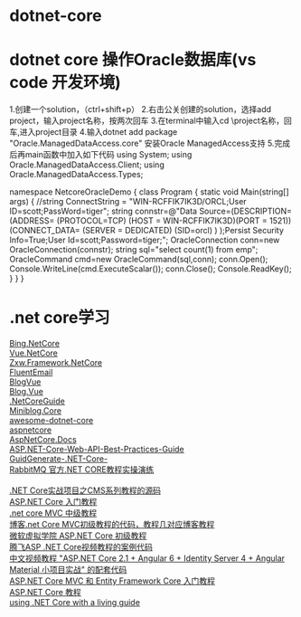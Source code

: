 # dotnet-core
# dotnet core 操作Oracle数据库(vs code 开发环境)
1.创建一个solution，（ctrl+shift+p）
2.右击公关创建的solution，选择add project，输入project名称，按两次回车
3.在terminal中输入cd \project名称，回车,进入project目录
4.输入dotnet add package "Oracle.ManagedDataAccess.core" 安装Oracle ManagedAccess支持
5.完成后再main函数中加入如下代码
using System;
using Oracle.ManagedDataAccess.Client;
using Oracle.ManagedDataAccess.Types;
 

namespace NetcoreOracleDemo
{
    class Program
    {
        static void Main(string[] args)
        {
            //string ConnectString = "WIN-RCFFIK7IK3D/ORCL;User ID=scott;PassWord=tiger";
            string connstr=@"Data Source=(DESCRIPTION=
                                      (ADDRESS= (PROTOCOL=TCP) (HOST = WIN-RCFFIK7IK3D)(PORT = 1521))
                                           (CONNECT_DATA=
                                                (SERVER = DEDICATED)
                                                (SID=orcl)
                                             )
                                       );Persist Security Info=True;User Id=scott;Password=tiger;";
            OracleConnection conn=new OracleConnection(connstr);
            string sql="select count(1) from emp";
            OracleCommand cmd=new OracleCommand(sql,conn);
            conn.Open();
            Console.WriteLine(cmd.ExecuteScalar());
            conn.Close();
            Console.ReadKey();
        }
    }
}

# .net core学习
<a href="https://github.com/kennycaiguo/Bing.NetCore">Bing.NetCore</a><br/>
<a href="https://github.com/kennycaiguo/Vue.NetCore">Vue.NetCore</a><br/>
<a href="https://github.com/kennycaiguo/Zxw.Framework.NetCore">Zxw.Framework.NetCore</a><br/>
<a href="https://github.com/kennycaiguo/FluentEmail">FluentEmail</a><br/>
<a href="https://github.com/kennycaiguo/BlogVue">BlogVue</a><br/>
<a href="https://github.com/kennycaiguo/Blog.Vue">Blog.Vue</a><br/>
<a href="https://github.com/kennycaiguo/.NetCoreGuide">.NetCoreGuide</a><br/>
<a href="https://github.com/kennycaiguo/Miniblog.Core">Miniblog.Core</a><br/>
<a href="https://github.com/kennycaiguo/awesome-dotnet-core">awesome-dotnet-core</a><br/>
<a href="https://github.com/kennycaiguo/aspnetcore">aspnetcore</a><br/>
<a href="https://github.com/kennycaiguo/AspNetCore.Docs">AspNetCore.Docs</a><br/>
<a href="https://github.com/kennycaiguo/ASP.NET-Core-Web-API-Best-Practices-Guide">ASP.NET-Core-Web-API-Best-Practices-Guide</a><br/>
<a href="https://github.com/kennycaiguo/GuidGenerate-.NET-Core-">GuidGenerate-.NET-Core-</a><br/>
<a href="https://github.com/kennycaiguo/RabbitMQ">RabbitMQ 官方.NET CORE教程实操演练</a><br/>
<a href="https://github.com/kennycaiguo/Czar.Cms"></a><br/>
<a href="https://github.com/kennycaiguo/Czar.Cms">.NET Core实战项目之CMS系列教程的源码</a><br/>
<a href="https://github.com/kennycaiguo/asp.net-core-tutorial">ASP.NET Core 入门教程</a><br/>
<a href="https://github.com/kennycaiguo/.net-core-mvc-intermediate">.net core MVC 中级教程</a><br/>
<a href="https://github.com/kennycaiguo/.net-Core-MVC-">博客.net Core MVC初级教程的代码，教程几对应博客教程</a><br/>
<a href="https://github.com/kennycaiguo/ASP.NET-Core-Beginner-TranScript">微软虚拟学院 ASP.NET Core 初级教程</a><br/>
<a href="https://github.com/kennycaiguo/JesseTalkDemos">腾飞ASP .NET Core视频教程的案例代码</a><br/>
<a href="https://github.com/kennycaiguo/ASP.NET-Core-2.1-Angular-6-Demo">中文视频教程 "ASP.NET Core 2.1 + Angular 6 + Identity Server 4 + Angular Material 小项目实战" 的配套代码</a><br/>
<a href="https://github.com/kennycaiguo/netCoreStart">ASP.NET Core MVC 和 Entity Framework Core 入门教程</a><br/>
<a href="https://github.com/kennycaiguo/asp-core-tutorial">ASP.NET Core 教程</a><br/>
<a href="https://github.com/kennycaiguo/dotnetcore-front-end-guide">using .NET Core with a living guide</a><br/>
<a href=""></a>
<a href=""></a>
<a href=""></a>
<a href=""></a>
<a href=""></a>

